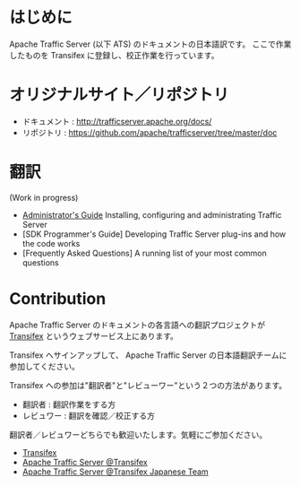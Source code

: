 # はじめに

Apache Traffic Server (以下 ATS) のドキュメントの日本語訳です。
ここで作業したものを Transifex に登録し、校正作業を行っています。

# オリジナルサイト／リポジトリ

- ドキュメント : http://trafficserver.apache.org/docs/
- リポジトリ : https://github.com/apache/trafficserver/tree/master/doc

# 翻訳
(Work in progress)

- [Administrator's Guide](./administrators-guide/index.md) Installing, configuring and administrating Traffic Server
- [SDK Programmer's Guide] Developing Traffic Server plug-ins and how the code works
- [Frequently Asked Questions] A running list of your most common questions

# Contribution

Apache Traffic Server のドキュメントの各言語への翻訳プロジェクトが [Transifex](https://www.transifex.com/) というウェブサービス上にあります。

Transifex へサインアップして、 Apache Traffic Server の日本語翻訳チームに参加してください。

Transifex への参加は"翻訳者"と"レビューワー"という２つの方法があります。

- 翻訳者 : 翻訳作業をする方
- レビュワー : 翻訳を確認／校正する方

翻訳者／レビュワーどちらでも歓迎いたします。気軽にご参加ください。

- [Transifex](https://www.transifex.com/)
- [Apache Traffic Server @Transifex](https://www.transifex.com/projects/p/traffic-server-admin/)
- [Apache Traffic Server @Transifex Japanese Team](https://www.transifex.com/projects/p/traffic-server-admin/language/ja_JP/)